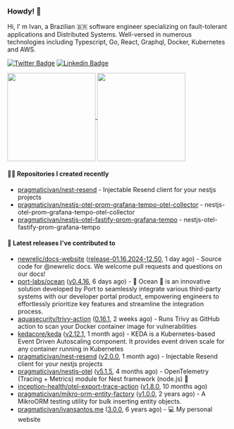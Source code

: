 ### Howdy! 🤠

Hi, I’ m Ivan, a Brazilian 🇧🇷 software engineer specializing on fault-tolerant applications and Distributed Systems. Well-versed in numerous technologies including Typescript, Go, React, Graphql, Docker, Kubernetes and AWS.

[![Twitter Badge](https://img.shields.io/badge/-@pragmaticivan-1ca0f1?style=flat&labelColor=1ca0f1&logo=twitter&logoColor=white&link=https://twitter.com/pragmaticivan)](https://twitter.com/pragmaticivan)
[![Linkedin Badge](https://img.shields.io/badge/-LinkedIn-blue?style=flat&logo=Linkedin&logoColor=white&link=https://www.linkedin.com/in/pragmaticivan/)](https://www.linkedin.com/in/pragmaticivan/)

<a href="https://github.com/anuraghazra/github-readme-stats">
  <img height=200 align="center" src="https://github-readme-stats.vercel.app/api?username=pragmaticivan&show_icons=true&theme=transparent" />
</a>
<a href="https://github.com/anuraghazra/github-readme-stats">
  <img height=200 align="center" src="https://github-readme-stats.vercel.app/api/top-langs?username=pragmaticivan&layout=compact&langs_count=8&card_width=320&theme=transparent" />
</a>

#### 👨‍💻 Repositories I created recently

- [pragmaticivan/nest-resend](https://github.com/pragmaticivan/nest-resend) - Injectable Resend client for your nestjs projects
- [pragmaticivan/nestjs-otel-prom-grafana-tempo-otel-collector](https://github.com/pragmaticivan/nestjs-otel-prom-grafana-tempo-otel-collector) - nestjs-otel-prom-grafana-tempo-otel-collector
- [pragmaticivan/nestjs-otel-fastify-prom-grafana-tempo](https://github.com/pragmaticivan/nestjs-otel-fastify-prom-grafana-tempo) - nestjs-otel-fastify-prom-grafana-tempo

#### 🚀 Latest releases I've contributed to

- [newrelic/docs-website](https://github.com/newrelic/docs-website) ([release-01.16.2024-12.50](https://github.com/newrelic/docs-website/releases/tag/release-01.16.2024-12.50), 1 day ago) - Source code for @newrelic docs. We welcome pull requests and questions on our docs!
- [port-labs/ocean](https://github.com/port-labs/ocean) ([v0.4.16](https://github.com/port-labs/ocean/releases/tag/v0.4.16), 6 days ago) - 🌊 Ocean 🌊 is an innovative solution developed by Port to seamlessly integrate various third-party systems with our developer portal product, empowering engineers to effortlessly prioritize key features and streamline the integration process.
- [aquasecurity/trivy-action](https://github.com/aquasecurity/trivy-action) ([0.16.1](https://github.com/aquasecurity/trivy-action/releases/tag/0.16.1), 2 weeks ago) - Runs Trivy as GitHub action to scan your Docker container image for vulnerabilities
- [kedacore/keda](https://github.com/kedacore/keda) ([v2.12.1](https://github.com/kedacore/keda/releases/tag/v2.12.1), 1 month ago) -  KEDA is a Kubernetes-based Event Driven Autoscaling component. It provides event driven scale for any container running in Kubernetes 
- [pragmaticivan/nest-resend](https://github.com/pragmaticivan/nest-resend) ([v2.0.0](https://github.com/pragmaticivan/nest-resend/releases/tag/v2.0.0), 1 month ago) - Injectable Resend client for your nestjs projects
- [pragmaticivan/nestjs-otel](https://github.com/pragmaticivan/nestjs-otel) ([v5.1.5](https://github.com/pragmaticivan/nestjs-otel/releases/tag/v5.1.5), 4 months ago) - OpenTelemetry (Tracing &#43; Metrics) module for Nest framework (node.js)  🔭
- [inception-health/otel-export-trace-action](https://github.com/inception-health/otel-export-trace-action) ([v1.8.0](https://github.com/inception-health/otel-export-trace-action/releases/tag/v1.8.0), 10 months ago)
- [pragmaticivan/mikro-orm-entity-factory](https://github.com/pragmaticivan/mikro-orm-entity-factory) ([v1.0.0](https://github.com/pragmaticivan/mikro-orm-entity-factory/releases/tag/v1.0.0), 2 years ago) - A MikroORM testing utility for bulk inserting entity objects.
- [pragmaticivan/ivansantos.me](https://github.com/pragmaticivan/ivansantos.me) ([3.0.0](https://github.com/pragmaticivan/ivansantos.me/releases/tag/3.0.0), 6 years ago) - :computer: My personal website
